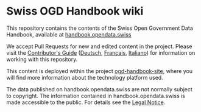 # Swiss OGD Handbook wiki

This repository contains the contents of the Swiss Open Government Data Handbook, available at [handbook.opendata.swiss](http://handbook.opendata.swiss)

We accept Pull Requests for new and edited content in the project. Please visit the [Contributor's Guide](pages/contribute.en.md) ([Deutsch](pages/contribute.de.md), [Français](pages/contribute.fr.md), [Italiano](pages/contribute.it.md)) for information on working with this repository.

This content is deployed within the project [ogd-handbook-site](https://github.com/opendata-swiss/ogd-handbook-site), where you will find more information about the technology platform used.

The data published on handbook.opendata.swiss are not normally subject to copyright. The information contained in handbook.opendata.swiss is made accessible to the public. For details see the [Legal Notice](pages/legal-notice.en.md).
